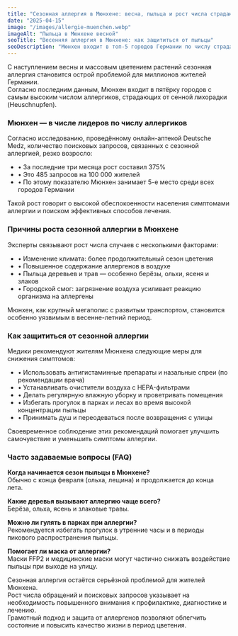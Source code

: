 ```yaml
---
title: "Сезонная аллергия в Мюнхене: весна, пыльца и рост числа страдающих от сенной лихорадки"
date: "2025-04-15"
image: "/images/allergie-muenchen.webp"
imageAlt: "Пыльца в Мюнхене весной"
seoTitle: "Весенняя аллергия в Мюнхене: как защититься от пыльцы"
seoDescription: "Мюнхен входит в топ-5 городов Германии по числу страдающих от сенной лихорадки. Причины, рекомендации и профилактика в период цветения."
---
```


С наступлением весны и массовым цветением растений сезонная аллергия становится острой проблемой для миллионов жителей Германии.  
Согласно последним данным, Мюнхен входит в пятёрку городов с самым высоким числом аллергиков, страдающих от сенной лихорадки (Heuschnupfen).

### Мюнхен — в числе лидеров по числу аллергиков

Согласно исследованию, проведённому онлайн-аптекой Deutsche Medz, количество поисковых запросов, связанных с сезонной аллергией, резко возросло:

- • За последние три месяца рост составил 375%  
- • Это 485 запросов на 100 000 жителей  
- • По этому показателю Мюнхен занимает 5-е место среди всех городов Германии

Такой рост говорит о высокой обеспокоенности населения симптомами аллергии и поиском эффективных способов лечения.

### Причины роста сезонной аллергии в Мюнхене

Эксперты связывают рост числа случаев с несколькими факторами:

- • Изменение климата: более продолжительный сезон цветения  
- • Повышенное содержание аллергенов в воздухе  
- • Пыльца деревьев и трав — особенно берёзы, ольхи, ясеня и злаков  
- • Городской смог: загрязнение воздуха усиливает реакцию организма на аллергены

Мюнхен, как крупный мегаполис с развитым транспортом, становится особенно уязвимым в весенне-летний период.

### Как защититься от сезонной аллергии

Медики рекомендуют жителям Мюнхена следующие меры для снижения симптомов:

- • Использовать антигистаминные препараты и назальные спреи (по рекомендации врача)  
- • Устанавливать очистители воздуха с HEPA-фильтрами  
- • Делать регулярную влажную уборку и проветривать помещения  
- • Избегать прогулок в парках и лесах во время высокой концентрации пыльцы  
- • Принимать душ и переодеваться после возвращения с улицы

Своевременное соблюдение этих рекомендаций помогает улучшить самочувствие и уменьшить симптомы аллергии.

### Часто задаваемые вопросы (FAQ)

**Когда начинается сезон пыльцы в Мюнхене?**  
Обычно с конца февраля (ольха, лещина) и продолжается до конца лета.

**Какие деревья вызывают аллергию чаще всего?**  
Берёза, ольха, ясень и злаковые травы.

**Можно ли гулять в парках при аллергии?**  
Рекомендуется избегать прогулок в утренние часы и в периоды пикового распространения пыльцы.

**Помогает ли маска от аллергии?**  
Маски FFP2 и медицинские маски могут частично снижать воздействие пыльцы при выходе на улицу.


Сезонная аллергия остаётся серьёзной проблемой для жителей Мюнхена.  
Рост числа обращений и поисковых запросов указывает на необходимость повышенного внимания к профилактике, диагностике и лечению.  
Грамотный подход и защита от аллергенов позволяют облегчить состояние и повысить качество жизни в период цветения.

